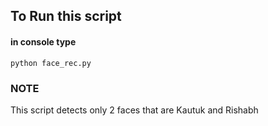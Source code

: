 ## To Run this script

#### in console type
```
python face_rec.py
```

### NOTE
This script detects only 2 faces that are Kautuk and Rishabh